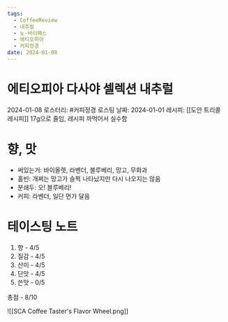 ```yaml
---
tags:
  - CoffeeReview
  - 내추럴
  - 노-바이패스
  - 에티오피아
  - 커피정경
date: 2024-01-08
---
```

# 에티오피아 다사야 셀렉션 내추럴
2024-01-08
로스터리: #커피정경
로스팅 날짜: 2024-01-01
레시피: [[도안 트리콜 레시피]] 17g으로 줄임, 레시피 까먹어서 실수함
# 향, 맛
- 써있는거: 바이올렛, 라벤더, 블루베리, 망고, 무화과
- 홀빈: 개쩌는 망고가 슬쩍 나타났지만 다시 나오지는 않음
- 분쇄두: 오! 블루베리!
- 커피: 라벤더, 일단 먼가 달음
# 테이스팅 노트
1. 향 - 4/5
2. 질감 - 4/5
3. 산미 - 4/5
4. 단맛 - 4/5
5. 쓴맛 - 0/5

총점 - 8/10



![[SCA Coffee Taster's Flavor Wheel.png]]
